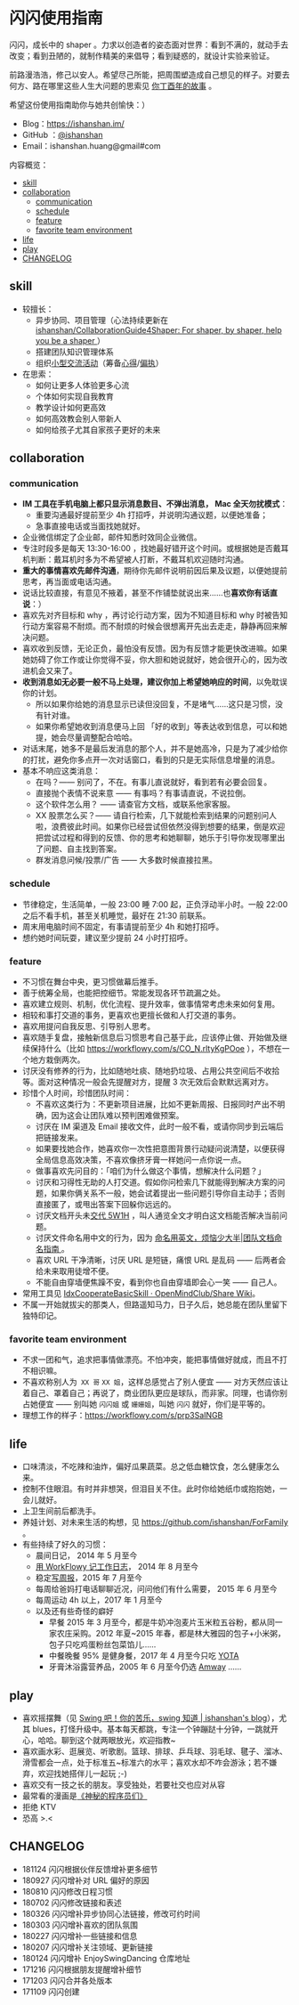 

# 闪闪使用指南

闪闪，成长中的 shaper 。力求以创造者的姿态面对世界：看到不满的，就动手去改变；看到丑陋的，就制作精美的来倡导；看到疑惑的，就设计实验来验证。

前路漫浩浩，修己以安人。希望尽己所能，把周围塑造成自己想见的样子。对要去何方、路在哪里这些人生大问题的思索见 [你丁酉年的故事](https://ishanshan.im/selfedu/Review2017LunarCalendar.html) 。 

希望这份使用指南助你与她共创愉快：）


- Blog：https://ishanshan.im/
- GitHub ：[@ishanshan](https://github.com/ishanshan/)
- Email：ishanshan.huang@gmail#com

内容概览：

<!-- START doctoc generated TOC please keep comment here to allow auto update -->
<!-- DON'T EDIT THIS SECTION, INSTEAD RE-RUN doctoc TO UPDATE -->

  - [skill](#skill)
  - [collaboration](#collaboration)
    - [communication](#communication)
    - [schedule](#schedule)
    - [feature](#feature)
    - [favorite team environment](#favorite-team-environment)
  - [life](#life)
  - [play](#play)
  - [CHANGELOG](#changelog)

<!-- END doctoc generated TOC please keep comment here to allow auto update -->

## skill

- 较擅长：
	- 异步协同、项目管理（心法持续更新在 [ishanshan/CollaborationGuide4Shaper: For shaper, by shaper, help you be a shaper ](https://github.com/ishanshan/CollaborationGuide4Shaper)）
	- 搭建团队知识管理体系
	- 组织[小型交流活动](https://ishanshan.im/community/IdxActivity.html)（筹备[心得](http://openmindclub.qiniudn.com/ishanshan/ResCommunity/HbCAPEMeetupOrganizer.pdf)/[偏执](http://openmindclub.qiniudn.com/ishanshan/ResCommunity/OpinionActivity1506-ishanshan.pdf)）
- 在思索：
	- 如何让更多人体验更多心流
	- 个体如何实现自我教育
	- 教学设计如何更高效
	- 如何高效教会别人带新人
	- 如何给孩子尤其自家孩子更好的未来

## collaboration


### communication


- **IM 工具在手机电脑上都只显示消息数目、不弹出消息， Mac 全天勿扰模式**：
    - 重要沟通最好提前至少 4h 打招呼，并说明沟通议题，以便她准备；
    - 急事直接电话或当面找她就好。
- 企业微信绑定了企业邮，邮件知悉时效同企业微信。
- 专注时段多是每天 13:30-16:00 ，找她最好错开这个时间。或根据她是否戴耳机判断：戴耳机时多为不希望被人打断，不戴耳机欢迎随时沟通。
- **重大的事情喜欢先邮件沟通**，期待你先邮件说明前因后果及议题，以便她提前思考，再当面或电话沟通。
- 说话比较直接，有意见不掖着，甚至不作铺垫就说出来……也**喜欢你有话直说**：）
- 喜欢先对齐目标和 why ，再讨论行动方案，因为不知道目标和 why 时被告知行动方案容易不耐烦。而不耐烦的时候会很想离开先出去走走，静静再回来解决问题。
- 喜欢收到反馈，无论正负，最怕没有反馈。因为有反馈才能更快改进嘛。如果她妨碍了你工作或让你觉得不妥，你大胆和她说就好，她会很开心的，因为改进机会又来了。
- **收到消息如无必要一般不马上处理，建议你加上希望她响应的时间**，以免耽误你的计划。
    - 所以如果你给她的消息显示已读但没回复，不是堵气……这只是习惯，没有针对谁。
    - 如果你希望她收到消息便马上回 「好的收到」等表达收到信息，可以和她提，她会尽量调整配合哈哈。
- 对话末尾，她多不是最后发消息的那个人，并不是她高冷，只是为了减少给你的打扰，避免你多点开一次对话窗口，看到的只是无实际信息增量的消息。
- 基本不响应这类消息：
	- 在吗？—— 别问了，不在。有事儿直说就好，看到若有必要会回复。
	- 直接抛个表情不说来意 —— 有事吗？有事请直说，不说拉倒。
	- 这个软件怎么用？ —— 请查官方文档，或联系他家客服。
	- XX 股票怎么买？—— 请自行检索，几下就能检索到结果的问题别问人啦，浪费彼此时间。如果你已经尝试但依然没得到想要的结果，倒是欢迎把尝试过程和得到的反馈、你的思考和她聊聊，她乐于引导你发现哪里出了问题、自主找到答案。
	- 群发消息问候/投票/广告 —— 大多数时候直接拉黑。


### schedule

- 节律稳定，生活简单，一般 23:00 睡 7:00 起，正负浮动半小时。一般 22:00 之后不看手机，甚至关机睡觉，最好在 21:30 前联系。
- 周末用电脑时间不固定，有事请提前至少 4h 和她打招呼。
- 想约她时间玩耍，建议至少提前 24 小时打招呼。




### feature


- 不习惯在舞台中央，更习惯做幕后推手。
- 善于统筹全局，也能把控细节。常能发现各环节疏漏之处。
- 喜欢建立规则、机制，优化流程、提升效率，做事情常考虑未来如何复用。
- 相较和事打交道的事务，更喜欢也更擅长做和人打交道的事务。
- 喜欢用提问自我反思、引导别人思考。
- 喜欢随手复盘，接触新信息后习惯思考自己基于此，应该停止做、开始做及继续保持什么（比如 https://workflowy.com/s/CO_N.rltyKgPOoe ），不想在一个地方栽倒两次。
- 讨厌没有修养的行为，比如随地吐痰、随地扔垃圾、占用公共空间后不收拾等。面对这种情况一般会先提醒对方，提醒 3 次无效后会默默远离对方。
- 珍惜个人时间，珍惜团队时间：
	- 不喜欢这类行为：不更新项目进展，比如不更新周报、日报同时产出不明确，因为这会让团队难以预判困难做预案。
	- 讨厌在 IM 渠道及 Email 接收文件，此时一般不看，或请你同步到云端后把链接发来。
	- 如果要找她合作，她喜欢你一次性把意图背景行动疑问说清楚，以便获得全局信息高效决策，不喜欢像挤牙膏一样她问一点你说一点。
	- 做事喜欢先问目的：「咱们为什么做这个事情，想解决什么问题？」 
	- 讨厌和习得性无助的人打交道。假如你问检索几下就能得到解决方案的问题，如果你俩关系不一般，她会试着提出一些问题引导你自主动手；否则直接匿了，或甩出答案下回躲你远远的。
	- 讨厌文档开头未[交代 5W1H](https://github.com/OpenMindClub/Share/wiki/HbDoc) ，叫人通览全文才明白这文档能否解决当前问题。
	- 讨厌文件命名用中文的行为，因为 [命名用英文，烦恼少大半|团队文档命名指南 ](https://ishanshan.im/community/HbDocName.html)。
	- 喜欢 URL 干净清晰，讨厌 URL 是短链，痛恨 URL 是乱码 —— 后两者会给未来取用徒增不便。
	- 不能自由穿墙便焦躁不安，看到你也自由穿墙即会心一笑 —— 自己人。
- 常用工具见 [IdxCooperateBasicSkill · OpenMindClub/Share Wiki](https://github.com/OpenMindClub/Share/wiki/IdxCooperateBasicSkill)。
- 不属一开始就拔尖的那类人，但路遥知马力，日子久后，她总能在团队里留下独特印记。

### favorite team environment

- 不求一团和气，追求把事情做漂亮。不怕冲突，能把事情做好就成，而且不打不相识嘛。
- 不喜欢称别人为` XX 哥` `XX 姐`，这样总感觉占了别人便宜 —— 对方天然应该让着自己、罩着自己；再说了，商业团队更应是球队，而非家。同理，也请你别占她便宜 —— 别叫她 `闪闪姐` 或 `姗姗姐`，叫她 `闪闪` 就好，你们是平等的。
- 理想工作的样子：https://workflowy.com/s/prp3SaINGB

## life



- 口味清淡，不吃辣和油炸，偏好瓜果蔬菜。总之低血糖饮食，怎么健康怎么来。
- 控制不住眼泪。有时并非想哭，但泪目关不住。此时你给她纸巾或抱抱她，一会儿就好。
- 上卫生间前后都洗手。
- 养娃计划、对未来生活的构想，见 https://github.com/ishanshan/ForFamily 。
- 有些持续了好久的习惯：
	- 晨间日记， 2014 年 5 月至今
	- [用 WorkFlowy 记工作日志](https://ishanshan.im/selfedu/HbOutputOwetoWorkFlowy.html)， 2014 年 8 月至今
	- 稳定[写周报](https://ishanshan.im/selfedu/TipsWeekly.html)，2015 年 7 月至今
	- 每周给爸妈打电话聊聊近况，问问他们有什么需要， 2015 年 6 月至今
	- 每周运动 4h 以上，2017 年 1 月至今
	- 以及还有些奇怪的癖好
		- 早餐 2015 年 3 月至今，都是牛奶冲泡麦片玉米粒五谷粉，都从同一家农庄采购。2012 年夏~2015 年春，都是林大雅园的包子+小米粥，包子只吃鸡蛋粉丝包菜馅儿……
		- 中餐晚餐 95% 是健身餐，2017 年 4 月至今只吃 [YOTA](http://www.yotafood.com/)
		- 牙膏沐浴露营养品，2005 年 6 月至今仍选 [Amway](http://www.amway.com/)  ……


## play



- 喜欢摇摆舞（见 [Swing 吧！你的苦乐，swing 知道 | ishanshan's blog](https://ishanshan.im/selfedu/YouNeedSwing.html)），尤其 blues，打怪升级中。基本每天都跳，专注一个钟蹦跶十分钟，一跳就开心，哈哈。聊到这个就两眼放光，欢迎指教~ 
- 喜欢画水彩、逛展览、听歌剧。篮球、排球、乒乓球、羽毛球、毽子、溜冰、滑雪都会一点，处于标准五~标准六的水平；喜欢水却不咋会游泳；若不嫌弃，欢迎找她搭伴儿一起玩 ;-)
- 喜欢交有一技之长的朋友。享受独处，若要社交也应对从容
- 最常看的漫画是[《神秘的程序员们》](http://weixin.sogou.com/weixin?type=1&s_from=input&query=%E7%A5%9E%E7%A7%98%E7%9A%84%E7%A8%8B%E5%BA%8F%E5%91%98%E4%BB%AC&ie=utf8&_sug_=n&_sug_type_=&w=01019900&sut=1799&sst0=1530540335811&lkt=1%2C1530540335705%2C1530540335705)
- 拒绝 KTV
- 恐高 >.<


## CHANGELOG 

- 181124 闪闪根据伙伴反馈增补更多细节
- 180927 闪闪增补对 URL 偏好的原因
- 180810 闪闪修改日程习惯
- 180702 闪闪修改链接和表述
- 180326 闪闪增补异步协同心法链接，修改可约时间
- 180303 闪闪增补喜欢的团队氛围
- 180227 闪闪增补一些链接和信息
- 180207 闪闪增补关注领域、更新链接
- 180124 闪闪增补 EnjoySwingDancing 仓库地址
- 171216 闪闪根据朋友提醒增补细节
- 171203 闪闪合并各处版本
- 171109 闪闪创建

